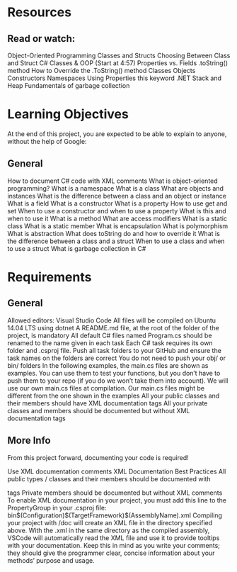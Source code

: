 # Resources
## Read or watch:

Object-Oriented Programming
Classes and Structs
Choosing Between Class and Struct
C# Classes & OOP (Start at 4:57)
Properties vs. Fields
.toString() method
How to Override the .ToString() method
Classes
Objects
Constructors
Namespaces
Using Properties
this keyword
.NET Stack and Heap
Fundamentals of garbage collection

# Learning Objectives
At the end of this project, you are expected to be able to explain to anyone, without the help of Google:

## General

How to document C# code with XML comments
What is object-oriented programming?
What is a namespace
What is a class
What are objects and instances
What is the difference between a class and an object or instance
What is a field
What is a constructor
What is a property
How to use get and set
When to use a constructor and when to use a property
What is this and when to use it
What is a method
What are access modifiers
What is a static class
What is a static member
What is encapsulation
What is polymorphism
What is abstraction
What does toString do and how to override it
What is the difference between a class and a struct
When to use a class and when to use a struct
What is garbage collection in C#

# Requirements
## General
Allowed editors: Visual Studio Code
All files will be compiled on Ubuntu 14.04 LTS using dotnet
A README.md file, at the root of the folder of the project, is mandatory
All default C# files named Program.cs should be renamed to the name given in each task
Each C# task requires its own folder and .csproj file. Push all task folders to your GitHub and ensure the task names on the folders are correct
You do not need to push your obj/ or bin/ folders
In the following examples, the main.cs files are shown as examples. You can use them to test your functions, but you don’t have to push them to your repo (if you do we won’t take them into account). We will use our own main.cs files at compilation. Our main.cs files might be different from the one shown in the examples
All your public classes and their members should have XML documentation tags
All your private classes and members should be documented but without XML documentation tags

## More Info
From this project forward, documenting your code is required!

Use XML documentation comments
XML Documentation Best Practices
All public types / classes and their members should be documented with <summary> tags
Private members should be documented but without XML comments
To enable XML documentation in your project, you must add this line to the PropertyGroup in your .csproj file:
<DocumentationFile>bin\$(Configuration)\$(TargetFramework)\$(AssemblyName).xml</DocumentationFile>
Compiling your project with /doc will create an XML file in the directory specified above. With the .xml in the same directory as the compiled assembly, VSCode will automatically read the XML file and use it to provide tooltips with your documentation. Keep this in mind as you write your comments; they should give the programmer clear, concise information about your methods’ purpose and usage.
